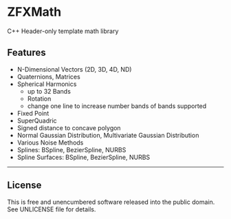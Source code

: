 # ZFXMath
C++ Header-only template math library

## Features ##

 * N-Dimensional Vectors (2D, 3D, 4D, ND)
 * Quaternions, Matrices
 * Spherical Harmonics
    * up to 32 Bands
    * Rotation
	* change one line to increase number bands of bands supported
 * Fixed Point
 * SuperQuadric
 * Signed distance to concave polygon
 * Normal Gaussian Distribution, Multivariate Gaussian Distribution
 * Various Noise Methods
 * Splines: BSpline, BezierSpline, NURBS
 * Spline Surfaces: BSpline, BezierSpline, NURBS

---

## License ##

This is free and unencumbered software released into the public domain. See UNLICENSE file for details.
